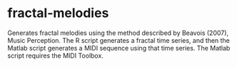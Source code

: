 # fractal-melodies
Generates fractal melodies using the method described by Beavois (2007), Music Perception. The R script generates a fractal time series, and then the Matlab script generates a MIDI sequence using that time series. The Matlab script requires the MIDI Toolbox.
